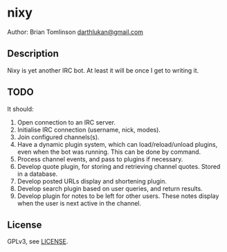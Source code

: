 # nixy

Author: Brian Tomlinson <darthlukan@gmail.com>

## Description

Nixy is yet another IRC bot. At least it will be once I get to writing
it.

## TODO

It should:

1. Open connection to an IRC server.
2. Initialise IRC connection (username, nick, modes).
3. Join configured channels(s).
4. Have a dynamic plugin system, which can load/reload/unload plugins,
   even when the bot was running. This can be done by command.
5. Process channel events, and pass to plugins if necessary.
6. Develop quote plugin, for storing and retrieving channel
   quotes. Stored in a database.
7. Develop posted URLs display and shortening plugin.
8. Develop search plugin based on user queries, and return results.
9. Develop plugin for notes to be left for other users. These notes
   display when the user is next active in the channel.

## License

GPLv3, see [LICENSE](LICENSE).
